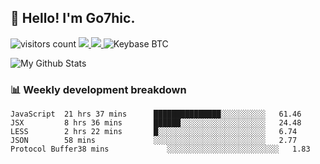 ## 👋 Hello! I'm Go7hic.

 ![visitors count](https://visitors-by-url-pls-dont-use-this-in-your-repo.vercel.app/Go7hic-github-readme)
 <a href="https://twitter.com/Go7hic">
    <img src="https://img.shields.io/badge/-@Go7hic-1ca0f1?style=flat-square&labelColor=1ca0f1&logo=twitter&logoColor=white&link=https://twitter.com/Go7hic">
   <a/>
   <a href="mailto:gtfx0209@gmail.com">
    <img src="https://img.shields.io/badge/-gtfx0209@gmail.com-c14438?style=flat-square&logo=Gmail&logoColor=white&link=mailto:gtfx0209@gmail.com">
   <a/>
    ![Keybase BTC](https://img.shields.io/keybase/btc/Go7hic)
 <!--
🔭 I’m currently working
🌱 I’m currently learning
💬 Ask me about 
📫 How to reach me: 
⚡ Fun fact: 
-->

![My Github Stats](https://github-readme-stats.vercel.app/api?username=Go7hic&show_icons=true&count_private=true)



### 📊 Weekly development breakdown
<!--START_SECTION:waka-->
```text
JavaScript  21 hrs 37 mins      ███████████████░░░░░░░░░░   61.46 
JSX         8 hrs 36 mins       ██████░░░░░░░░░░░░░░░░░░░   24.48 
LESS        2 hrs 22 mins       █░░░░░░░░░░░░░░░░░░░░░░░░   6.74 
JSON        58 mins             ░░░░░░░░░░░░░░░░░░░░░░░░░   2.77 
Protocol Buffer38 mins             ░░░░░░░░░░░░░░░░░░░░░░░░░   1.83
```
<!--END_SECTION:waka-->

